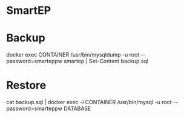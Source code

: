 # SmartEP

# Backup
docker exec CONTAINER /usr/bin/mysqldump -u root --password=smarteppw smartep | Set-Content backup.sql

# Restore
cat backup.sql | docker exec -i CONTAINER /usr/bin/mysql -u root --password=smarteppw DATABASE